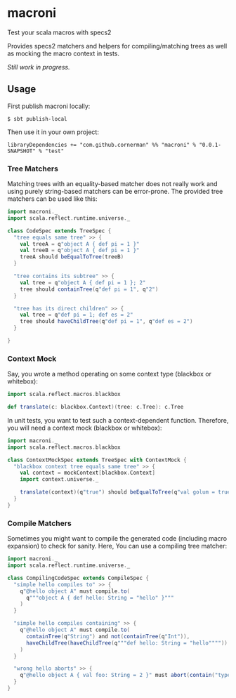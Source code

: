 # macroni

Test your scala macros with specs2

Provides specs2 matchers and helpers for compiling/matching trees as well as mocking the macro context in tests.

*Still work in progress.*

## Usage

First publish macroni locally:
```
$ sbt publish-local
```

Then use it in your own project:
```
libraryDependencies += "com.github.cornerman" %% "macroni" % "0.0.1-SNAPSHOT" % "test"
```

### Tree Matchers

Matching trees with an equality-based matcher does not really work and using purely string-based matchers can be error-prone.
The provided tree matchers can be used like this:
```scala
import macroni._
import scala.reflect.runtime.universe._

class CodeSpec extends TreeSpec {
  "tree equals same tree" >> {
    val treeA = q"object A { def pi = 1 }"
    val treeB = q"object A { def pi = 1 }"
    treeA should beEqualToTree(treeB)
  }

  "tree contains its subtree" >> {
    val tree = q"object A { def pi = 1 }; 2"
    tree should containTree(q"def pi = 1", q"2")
  }

  "tree has its direct children" >> {
    val tree = q"def pi = 1; def es = 2"
    tree should haveChildTree(q"def pi = 1", q"def es = 2")
  }

}
```

### Context Mock

Say, you wrote a method operating on some context type (blackbox or whitebox):
```scala
import scala.reflect.macros.blackbox

def translate(c: blackbox.Context)(tree: c.Tree): c.Tree
```

In unit tests, you want to test such a context-dependent function.
Therefore, you will need a context mock (blackbox or whitebox):
```scala
import macroni._
import scala.reflect.macros.blackbox

class ContextMockSpec extends TreeSpec with ContextMock {
  "blackbox context tree equals same tree" >> {
    val context = mockContext[blackbox.Context]
    import context.universe._

    translate(context)(q"true") should beEqualToTree(q"val golum = true")
  }
}
```

### Compile Matchers

Sometimes you might want to compile the generated code (including macro expansion) to check for sanity.
Here, You can use a compiling tree matcher:
```scala
import macroni._
import scala.reflect.runtime.universe._

class CompilingCodeSpec extends CompileSpec {
  "simple hello compiles to" >> {
    q"@hello object A" must compile.to(
      q"""object A { def hello: String = "hello" }"""
    )
  }

  "simple hello compiles containing" >> {
    q"@hello object A" must compile.to(
      containTree(q"String") and not(containTree(q"Int")),
      haveChildTree(haveChildTree(q"""def hello: String = "hello""""))
    )
  }

  "wrong hello aborts" >> {
    q"@hello object A { val foo: String = 2 }" must abort(contain("type mismatch"))
  }
}

```
